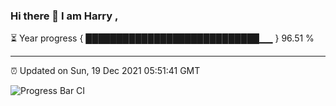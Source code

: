 ### Hi there 👋 I am Harry , 

⏳ Year progress { ████████████████████████████▁▁ } 96.51 %

---

⏰ Updated on Sun, 19 Dec 2021 05:51:41 GMT

![Progress Bar CI](https://github.com/duykhang68/duykhang68/workflows/Progress%20Bar%20CI/badge.svg)
